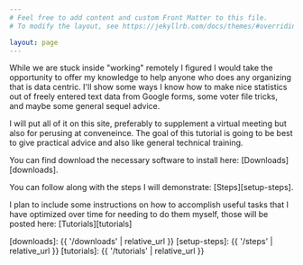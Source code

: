 ```yaml
---
# Feel free to add content and custom Front Matter to this file.
# To modify the layout, see https://jekyllrb.com/docs/themes/#overriding-theme-defaults

layout: page
---
```

While we are stuck inside "working" remotely I figured I would take the opportunity to offer my knowledge to help anyone who does any organizing that is data centric. I'll show some ways I know how to make nice statistics out of freely entered text data from Google forms, some voter file tricks, and maybe some general sequel advice.

I will put all of it on this site, preferably to supplement a virtual meeting but also for perusing at conveneince. The goal of this tutorial is going to be best to give practical advice and also like general technical training.

You can find download the necessary software to install here: [Downloads][downloads].

You can follow along with the steps I will demonstrate: [Steps][setup-steps].

I plan to include some instructions on how to accomplish useful tasks that I have optimized over time for needing to do them myself, those will be posted here: [Tutorials][tutorials]

[downloads]: {{ '/downloads' | relative_url }}
[setup-steps]: {{ '/steps' | relative_url }}
[tutorials]: {{ '/tutorials' | relative_url }}

